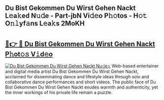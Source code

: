 ## Du Bist Gekommen Du Wirst Gehen Nackt L𝚎a𝚔ed N𝚞𝚍e - Part-jbN Vi𝚍𝚎o P𝚑𝚘tos - H𝚘𝚝 O𝚗𝚕yf𝚊ns L𝚎a𝚔s 2MoKH

# <h2><a href="http://kf3nj1o.oniu.top/?m=Du+Bist+Gekommen+Du+Wirst+Gehen+Nackt">🔗👉 🔴 Du Bist Gekommen Du Wirst Gehen Nackt P𝚑ot𝚘𝚜 V𝚒d𝚎o</a></h2>

[![Du Bist Gekommen Du Wirst Gehen Nackt Nu𝚍e𝚜](https://i.imgur.com/0qMVB7G.gif)](http://kf3nj1o.oniu.top/?m=Du+Bist+Gekommen+Du+Wirst+Gehen+Nackt)
Web-based entertainer and digital media artist Du Bist Gekommen Du Wirst Gehen Nackt, acclaimed for disseminating dance and lifestyle ideas through solo and collaborative dance performances and short videos. The public face of Du Bist Gekommen Du Wirst Gehen Nackt exudes warmth and authenticity, yet the inner workings of his private life remain a puzzle.  
